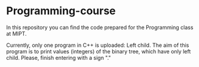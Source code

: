 # Programming-course
In this repository you can find the code prepared for the Programming class at MIPT.

Currently, only one program in C++ is uploaded: Left child. 
The aim of this program is to print values (integers) of the binary tree, which have only left child. Please, finish entering with a sign "."

